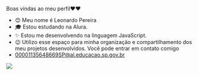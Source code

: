 Boas vindas ao meu perfil❤❤
- 😊 Meu nome é Leonardo Pereira
- 🎓 Estou estudando na Alura.
- ✨ Estou me desenvolvendo na linguagem JavaScript.
- 😉 Utilizo esse espaço para minha organização e compartilhamento dos meu projetos desenvolvidos.
Você pode entrar em contato comigo
- 00001135648669SP@al.educacao.sp.gov.br

![](https://media4.giphy.com/media/v1.Y2lkPTc5MGI3NjExZ3oweHZ1OXFlY3RzM2prdncxcW8xNmNpZGIxZm83MWFwNHcyNXpsMSZlcD12MV9pbnRlcm5hbF9naWZfYnlfaWQmY3Q9Zw/l41YkGzJh2ejd6M6c/giphy.webp)
